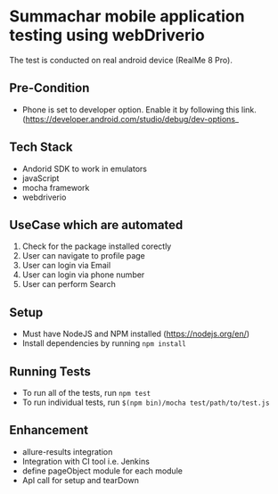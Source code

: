 # Summachar mobile application testing using webDriverio

The test is conducted on real android device (RealMe 8 Pro). 

## Pre-Condition 
* Phone is set to developer option. Enable it by following this link.(https://developer.android.com/studio/debug/dev-options_

## Tech Stack 
- Andorid SDK to work in emulators 
- javaScript 
- mocha framework 
- webdriverio

## UseCase which are automated 
1. Check for the package installed corectly
2. User can navigate to profile page
3. User can login via Email 
4. User can login via phone number
5. User can perform Search 

## Setup

* Must have NodeJS and NPM installed (https://nodejs.org/en/)
* Install dependencies by running `npm install`

## Running Tests

* To run all of the tests, run `npm test`
* To run individual tests, run `$(npm bin)/mocha test/path/to/test.js`

## Enhancement
  * allure-results integration 
  * Integration with CI tool i.e. Jenkins
  * define pageObject module for each module 
  * ApI call for setup and tearDown 
